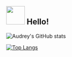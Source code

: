## <img src="https://i.pinimg.com/originals/f3/d3/56/f3d35634ce49ee4e1362685560a6cd2f.gif" width="50px" /> Hello!

![Audrey's GitHub stats](https://github-readme-stats.vercel.app/api?username=audreyfabiola&show_icons=true&theme=rose_pine)

[![Top Langs](https://github-readme-stats.vercel.app/api/top-langs/?username=audreyfabiola&layout=compact&theme=rose_pine)](https://github.com/audreyfabiola/github-readme-stats)
